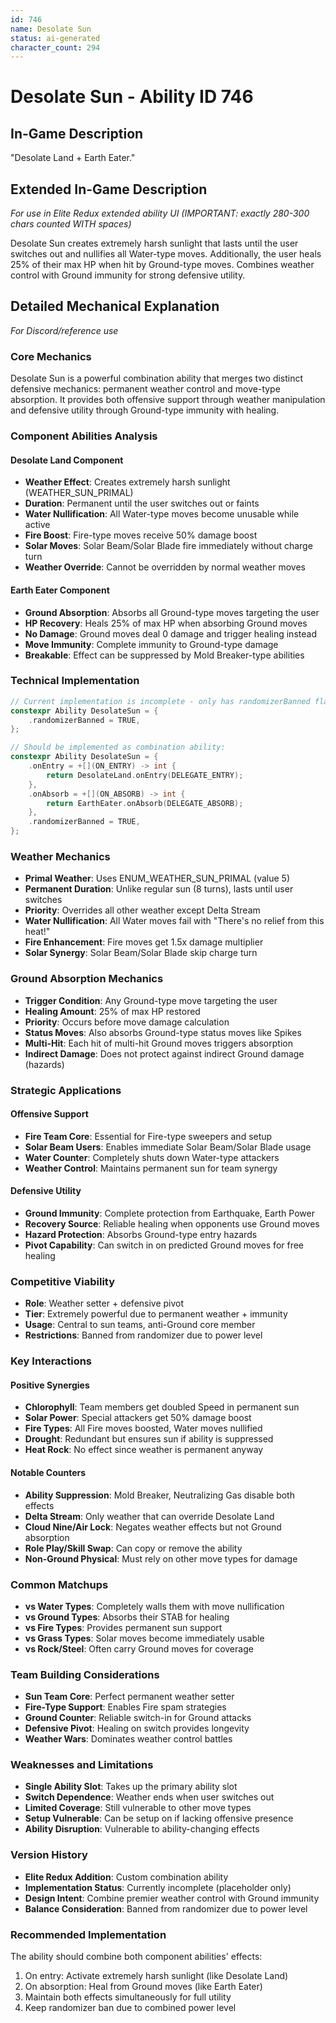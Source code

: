 ```yaml
---
id: 746
name: Desolate Sun
status: ai-generated
character_count: 294
---
```


# Desolate Sun - Ability ID 746

## In-Game Description
"Desolate Land + Earth Eater."

## Extended In-Game Description
*For use in Elite Redux extended ability UI (IMPORTANT: exactly 280-300 chars counted WITH spaces)*

Desolate Sun creates extremely harsh sunlight that lasts until the user switches out and nullifies all Water-type moves. Additionally, the user heals 25% of their max HP when hit by Ground-type moves. Combines weather control with Ground immunity for strong defensive utility.

## Detailed Mechanical Explanation
*For Discord/reference use*

### Core Mechanics
Desolate Sun is a powerful combination ability that merges two distinct defensive mechanics: permanent weather control and move-type absorption. It provides both offensive support through weather manipulation and defensive utility through Ground-type immunity with healing.

### Component Abilities Analysis

#### Desolate Land Component
- **Weather Effect**: Creates extremely harsh sunlight (WEATHER_SUN_PRIMAL)
- **Duration**: Permanent until the user switches out or faints
- **Water Nullification**: All Water-type moves become unusable while active
- **Fire Boost**: Fire-type moves receive 50% damage boost
- **Solar Moves**: Solar Beam/Solar Blade fire immediately without charge turn
- **Weather Override**: Cannot be overridden by normal weather moves

#### Earth Eater Component  
- **Ground Absorption**: Absorbs all Ground-type moves targeting the user
- **HP Recovery**: Heals 25% of max HP when absorbing Ground moves
- **No Damage**: Ground moves deal 0 damage and trigger healing instead
- **Move Immunity**: Complete immunity to Ground-type damage
- **Breakable**: Effect can be suppressed by Mold Breaker-type abilities

### Technical Implementation
```c
// Current implementation is incomplete - only has randomizerBanned flag
constexpr Ability DesolateSun = {
    .randomizerBanned = TRUE,
};

// Should be implemented as combination ability:
constexpr Ability DesolateSun = {
    .onEntry = +[](ON_ENTRY) -> int { 
        return DesolateLand.onEntry(DELEGATE_ENTRY); 
    },
    .onAbsorb = +[](ON_ABSORB) -> int {
        return EarthEater.onAbsorb(DELEGATE_ABSORB);
    },
    .randomizerBanned = TRUE,
};
```

### Weather Mechanics
- **Primal Weather**: Uses ENUM_WEATHER_SUN_PRIMAL (value 5)
- **Permanent Duration**: Unlike regular sun (8 turns), lasts until user switches
- **Priority**: Overrides all other weather except Delta Stream
- **Water Nullification**: All Water moves fail with "There's no relief from this heat!"
- **Fire Enhancement**: Fire moves get 1.5x damage multiplier
- **Solar Synergy**: Solar Beam/Solar Blade skip charge turn

### Ground Absorption Mechanics
- **Trigger Condition**: Any Ground-type move targeting the user
- **Healing Amount**: 25% of max HP restored
- **Priority**: Occurs before move damage calculation
- **Status Moves**: Also absorbs Ground-type status moves like Spikes
- **Multi-Hit**: Each hit of multi-hit Ground moves triggers absorption
- **Indirect Damage**: Does not protect against indirect Ground damage (hazards)

### Strategic Applications

#### Offensive Support
- **Fire Team Core**: Essential for Fire-type sweepers and setup
- **Solar Beam Users**: Enables immediate Solar Beam/Solar Blade usage
- **Water Counter**: Completely shuts down Water-type attackers
- **Weather Control**: Maintains permanent sun for team synergy

#### Defensive Utility
- **Ground Immunity**: Complete protection from Earthquake, Earth Power
- **Recovery Source**: Reliable healing when opponents use Ground moves
- **Hazard Protection**: Absorbs Ground-type entry hazards
- **Pivot Capability**: Can switch in on predicted Ground moves for free healing

### Competitive Viability
- **Role**: Weather setter + defensive pivot
- **Tier**: Extremely powerful due to permanent weather + immunity
- **Usage**: Central to sun teams, anti-Ground core member
- **Restrictions**: Banned from randomizer due to power level

### Key Interactions

#### Positive Synergies
- **Chlorophyll**: Team members get doubled Speed in permanent sun
- **Solar Power**: Special attackers get 50% damage boost
- **Fire Types**: All Fire moves boosted, Water moves nullified
- **Drought**: Redundant but ensures sun if ability is suppressed
- **Heat Rock**: No effect since weather is permanent anyway

#### Notable Counters
- **Ability Suppression**: Mold Breaker, Neutralizing Gas disable both effects
- **Delta Stream**: Only weather that can override Desolate Land
- **Cloud Nine/Air Lock**: Negates weather effects but not Ground absorption
- **Role Play/Skill Swap**: Can copy or remove the ability
- **Non-Ground Physical**: Must rely on other move types for damage

### Common Matchups
- **vs Water Types**: Completely walls them with move nullification
- **vs Ground Types**: Absorbs their STAB for healing
- **vs Fire Types**: Provides permanent sun support
- **vs Grass Types**: Solar moves become immediately usable
- **vs Rock/Steel**: Often carry Ground moves for coverage

### Team Building Considerations
- **Sun Team Core**: Perfect permanent weather setter
- **Fire-Type Support**: Enables Fire spam strategies  
- **Ground Counter**: Reliable switch-in for Ground attacks
- **Defensive Pivot**: Healing on switch provides longevity
- **Weather Wars**: Dominates weather control battles

### Weaknesses and Limitations
- **Single Ability Slot**: Takes up the primary ability slot
- **Switch Dependence**: Weather ends when user switches out
- **Limited Coverage**: Still vulnerable to other move types
- **Setup Vulnerable**: Can be setup on if lacking offensive presence
- **Ability Disruption**: Vulnerable to ability-changing effects

### Version History
- **Elite Redux Addition**: Custom combination ability
- **Implementation Status**: Currently incomplete (placeholder only)
- **Design Intent**: Combine premier weather control with Ground immunity
- **Balance Consideration**: Banned from randomizer due to power level

### Recommended Implementation
The ability should combine both component abilities' effects:
1. On entry: Activate extremely harsh sunlight (like Desolate Land)
2. On absorption: Heal from Ground moves (like Earth Eater)  
3. Maintain both effects simultaneously for full utility
4. Keep randomizer ban due to combined power level